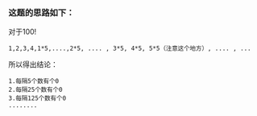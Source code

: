 ### 这题的思路如下：
对于100!
```
1,2,3,4,1*5,....,2*5, .... , 3*5, 4*5, 5*5（注意这个地方）, .... , ...
```
所以得出结论：
```
1.每隔5个数有个0
2.每隔25个数有个0
3.每隔125个数有个0
........
```
